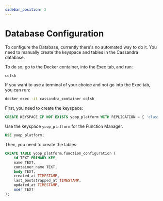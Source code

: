 ```yaml
---
sidebar_position: 2
---
```


# Database Configuration

To configure the Database, currently there's no automated way to do it. You need to manually create the keyspace and tables in the Cassandra database.

To do so, go to the Docker container, into the Exec tab, and run:

```bash
cqlsh
```

If you want to use a terminal of your choice and not go into the Exec tab, you can run:

```bash
docker exec -it cassandra_container cqlsh
```

First, you need to create the keyspace:

```sql
CREATE KEYSPACE IF NOT EXISTS yoop_platform WITH REPLICATION = { 'class' : 'SimpleStrategy', 'replication_factor' : 1 };
```

Use the keyspace `yoop_platform` for the Function Manager.

```sql
USE yoop_platform;
```

Then, you need to create the tables:

```sql
CREATE TABLE yoop_platform.function_configuration (
    id TEXT PRIMARY KEY,
    name TEXT,
    container_name TEXT,
    body TEXT,
    created_at TIMESTAMP,
    last_bootstrapped_at TIMESTAMP,
    updated_at TIMESTAMP,
    user TEXT
);
```
